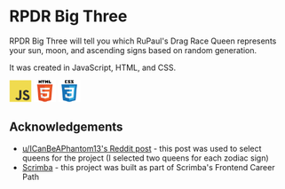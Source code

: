 
# RPDR Big Three

RPDR Big Three will tell you which RuPaul's Drag Race Queen represents your sun, moon, and ascending signs based on random generation.

It was created in JavaScript, HTML, and CSS.
<p align="left"> 
 <img src="https://raw.githubusercontent.com/devicons/devicon/master/icons/javascript/javascript-original.svg" alt="javascript" width="40" height="40"/>
 <img src="https://raw.githubusercontent.com/devicons/devicon/master/icons/html5/html5-original-wordmark.svg" alt="html5" width="40" height="40"/> 
 <img src="https://raw.githubusercontent.com/devicons/devicon/master/icons/css3/css3-original-wordmark.svg" alt="css3" width="40" height="40"/> 
</p>

## Acknowledgements

 - [u/ICanBeAPhantom13's Reddit post](https://www.reddit.com/r/rupaulsdragrace/comments/uve5gn/all_drag_race_us_queens_zodiac_signs_2022/) - this post was used to select queens for the project (I selected two queens for each zodiac sign)
 - [Scrimba](https://scrimba.com/learn/frontend) - this project was built as part of Scrimba's Frontend Career Path


